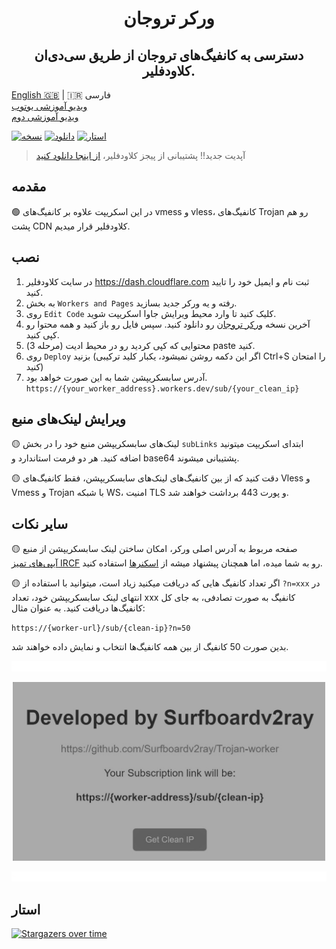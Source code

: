 <h1 align="center">
  ورکر تروجان
</h1>

<h2 align="center">
دسترسی به کانفیگ‌های تروجان از طریق سی‌دی‌ان کلاودفلیر.
</h2>
  
<div align="left">
    <a href="README.md">English 🇬🇧</a> | 🇮🇷 فارسی
  <br>
    <a href="https://www.youtube.com/watch?v=v12y52a0w6w">ویدیو آموزشی یوتوب</a>
    <br>
    <a href="https://www.youtube.com/watch?v=vgJSvbR0GXQ">ویدیو آموزشی دوم</a>
    </p>
</div>

  
[![نسخه](https://img.shields.io/github/v/release/surfboardv2ray/Trojan-worker?label=Version&color=blue)](https://github.com/surfboardv2ray/Trojan-worker/releases/latest)
[![دانلود](https://img.shields.io/github/downloads/surfboardv2ray/Trojan-worker/total?label=Downloads)](https://github.com/surfboardv2ray/Trojan-worker/releases/latest)
[![استار](https://img.shields.io/github/stars/surfboardv2ray/Trojan-worker?style=flat&label=Stars&color=tomato
)](https://github.com/surfboardv2ray/Trojan-worker)

> آپدیت جدید!! پشتیبانی از پیجز کلاودفلیر، [از اینجا دانلود کنید](https://github.com/Surfboardv2ray/Trojan-worker/releases/latest/download/PAGES.zip)
## مقدمه
🟢 در این اسکریپت علاوه بر کانفیگ‌های vmess و vless، کانفیگ‌های Trojan رو هم پشت CDN کلاودفلیر قرار میدیم.

## نصب
1. در سایت کلاودفلیر https://dash.cloudflare.com ثبت نام و ایمیل خود را تایید کنید.
2. به بخش `Workers and Pages` رفته و یه ورکر جدید بسازید.
3. روی `Edit Code` کلیک کنید تا وارد محیط ویرایش جاوا اسکریپت شوید.
4. آخرین نسخه [ورکر تروجان](https://github.com/Surfboardv2ray/Trojan-worker/releases/latest/download/worker.js) رو دانلود کنید. سپس فایل رو باز کنید و همه محتوا رو کپی کنید.
5. محتوایی که کپی کردید رو در محیط ادیت (مرحله 3) paste کنید.
6. روی `Deploy` بزنید (اگر این دکمه روشن نمیشود، یکبار کلید ترکیبی Ctrl+S را امتحان کنید)
7. آدرس سابسکریپشن شما به این صورت خواهد بود. `https://{your_worker_address}.workers.dev/sub/{your_clean_ip}`

## ویرایش لینک‌های منبع
🟡 لینک‌های سابسکریپشن منبع خود را در بخش `subLinks` ابتدای اسکریپت میتونید اضافه کنید. هر دو فرمت استاندارد و base64 پشتیبانی میشوند.

🟡 دقت کنید که از بین کانفیگ‌های لینک‌های سابسکریپشن، فقط کانفیگ‌های Vless و Vmess و Trojan با شبکه WS، امنیت TLS و پورت 443 برداشت خواهند شد.

## سایر نکات
🟡 صفحه مربوط به آدرس اصلی ورکر، امکان ساختن لینک سابسکریپشن از منبع [آیپی‌های تمیز IRCF](https://github.com/ircfspace/cf2dns/blob/master/list/ipv4.json) رو به شما میده، اما همچنان پیشنهاد میشه از [اسکنرها](https://ircf.space/scanner.html) استفاده کنید.

🟡 اگر تعداد کانفیگ هایی که دریافت میکنید زیاد است، میتوانید با استفاده از 
`?n=xxx`
در انتهای لینک سابسکریپشن خود، تعداد xxx کانفیگ به صورت تصادفی، به جای کل کانفیگ‌ها دریافت کنید. به عنوان مثال:

`https://{worker-url}/sub/{clean-ip}?n=50`

بدین صورت 50 کانفیگ از بین همه کانفیگ‌ها انتخاب و نمایش داده خواهند شد.

![0](./assets/redline.gif)

<p align="center">
  <img src="assets/html.jpg" alt="html.jpg" width="500"/>
</p>

![0](./assets/redline.gif)


## استار
[![Stargazers over time](https://starchart.cc/Surfboardv2ray/Trojan-worker.svg?variant=adaptive)](https://starchart.cc/Surfboardv2ray/Trojan-worker)
